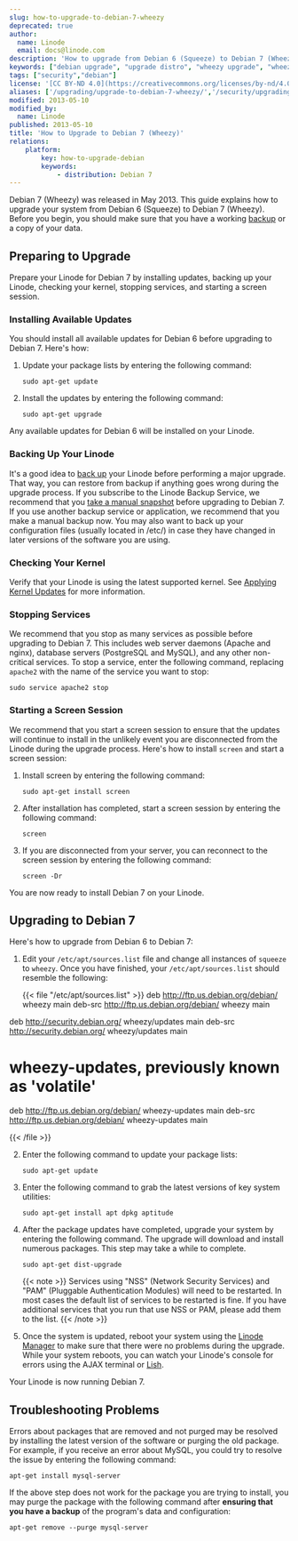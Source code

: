 ```yaml
---
slug: how-to-upgrade-to-debian-7-wheezy
deprecated: true
author:
  name: Linode
  email: docs@linode.com
description: 'How to upgrade from Debian 6 (Squeeze) to Debian 7 (Wheezy).'
keywords: ["debian upgrade", "upgrade distro", "wheezy upgrade", "wheezy"]
tags: ["security","debian"]
license: '[CC BY-ND 4.0](https://creativecommons.org/licenses/by-nd/4.0)'
aliases: ['/upgrading/upgrade-to-debian-7-wheezy/','/security/upgrading/how-to-upgrade-to-debian-7-wheezy/']
modified: 2013-05-10
modified_by:
  name: Linode
published: 2013-05-10
title: 'How to Upgrade to Debian 7 (Wheezy)'
relations:
    platform:
        key: how-to-upgrade-debian
        keywords:
            - distribution: Debian 7
---
```


Debian 7 (Wheezy) was released in May 2013. This guide explains how to upgrade your system from Debian 6 (Squeeze) to Debian 7 (Wheezy). Before you begin, you should make sure that you have a working [backup](/docs/platform/backup-service) or a copy of your data.

## Preparing to Upgrade

Prepare your Linode for Debian 7 by installing updates, backing up your Linode, checking your kernel, stopping services, and starting a screen session.

### Installing Available Updates

You should install all available updates for Debian 6 before upgrading to Debian 7. Here's how:

1.  Update your package lists by entering the following command:

        sudo apt-get update

2.  Install the updates by entering the following command:

        sudo apt-get upgrade

Any available updates for Debian 6 will be installed on your Linode.

### Backing Up Your Linode

It's a good idea to [back up](/docs/platform/backup-service) your Linode before performing a major upgrade. That way, you can restore from backup if anything goes wrong during the upgrade process. If you subscribe to the Linode Backup Service, we recommend that you [take a manual snapshot](docs/products/storage/backups/#take-a-manual-snapshot) before upgrading to Debian 7. If you use another backup service or application, we recommend that you make a manual backup now. You may also want to back up your configuration files (usually located in /etc/) in case they have changed in later versions of the software you are using.

### Checking Your Kernel

Verify that your Linode is using the latest supported kernel. See [Applying Kernel Updates](/docs/guides/monitor-and-maintain-compute-instance/#applying-kernel-updates) for more information.

### Stopping Services

We recommend that you stop as many services as possible before upgrading to Debian 7. This includes web server daemons (Apache and nginx), database servers (PostgreSQL and MySQL), and any other non-critical services. To stop a service, enter the following command, replacing `apache2` with the name of the service you want to stop:

    sudo service apache2 stop

### Starting a Screen Session

We recommend that you start a screen session to ensure that the updates will continue to install in the unlikely event you are disconnected from the Linode during the upgrade process. Here's how to install `screen` and start a screen session:

1.  Install screen by entering the following command:

        sudo apt-get install screen

2.  After installation has completed, start a screen session by entering the following command:

        screen

3.  If you are disconnected from your server, you can reconnect to the screen session by entering the following command:

        screen -Dr

You are now ready to install Debian 7 on your Linode.

## Upgrading to Debian 7

Here's how to upgrade from Debian 6 to Debian 7:

1.  Edit your `/etc/apt/sources.list` file and change all instances of `squeeze` to `wheezy`. Once you have finished, your `/etc/apt/sources.list` should resemble the following:

    {{< file "/etc/apt/sources.list" >}}
deb http://ftp.us.debian.org/debian/ wheezy main
deb-src http://ftp.us.debian.org/debian/ wheezy main

deb http://security.debian.org/ wheezy/updates main
deb-src http://security.debian.org/ wheezy/updates main

# wheezy-updates, previously known as 'volatile'
deb http://ftp.us.debian.org/debian/ wheezy-updates main
deb-src http://ftp.us.debian.org/debian/ wheezy-updates main

{{< /file >}}


2.  Enter the following command to update your package lists:

        sudo apt-get update

3.  Enter the following command to grab the latest versions of key system utilities:

        sudo apt-get install apt dpkg aptitude

4.  After the package updates have completed, upgrade your system by entering the following command. The upgrade will download and install numerous packages. This step may take a while to complete.

        sudo apt-get dist-upgrade

    {{< note >}}
Services using "NSS" (Network Security Services) and "PAM" (Pluggable Authentication Modules) will need to be restarted. In most cases the default list of services to be restarted is fine. If you have additional services that you run that use NSS or PAM, please add them to the list.
{{< /note >}}

5.  Once the system is updated, reboot your system using the [Linode Manager](https://manager.linode.com) to make sure that there were no problems during the upgrade. While your system reboots, you can watch your Linode's console for errors using the AJAX terminal or [Lish](/docs/guides/lish/).

Your Linode is now running Debian 7.

## Troubleshooting Problems

Errors about packages that are removed and not purged may be resolved by installing the latest version of the software or purging the old package. For example, if you receive an error about MySQL, you could try to resolve the issue by entering the following command:

    apt-get install mysql-server

If the above step does not work for the package you are trying to install, you may purge the package with the following command after **ensuring that you have a backup** of the program's data and configuration:

    apt-get remove --purge mysql-server



